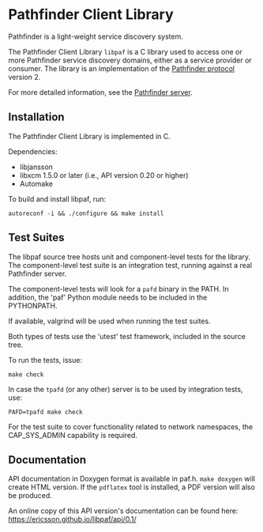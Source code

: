 # Pathfinder Client Library

Pathfinder is a light-weight service discovery system.

The Pathfinder Client Library `libpaf` is a C library used to access
one or more Pathfinder service discovery domains, either as a service
provider or consumer. The library is an implementation of the
[Pathfinder
protocol](https://github.com/Ericsson/paf/blob/master/doc/PROTOCOL.md)
version 2.

For more detailed information, see the [Pathfinder
server](https://github.com/Ericsson/paf/blob/master/README.md).

## Installation

The Pathfinder Client Library is implemented in C.

Dependencies:

* libjansson
* libxcm 1.5.0 or later (i.e., API version 0.20 or higher)
* Automake

To build and install libpaf, run:

```
autoreconf -i && ./configure && make install
```

## Test Suites

The libpaf source tree hosts unit and component-level tests for the
library. The component-level test suite is an integration test,
running against a real Pathfinder server.

The component-level tests will look for a `pafd` binary in the
PATH. In addition, the 'paf' Python module needs to be included in the
PYTHONPATH.

If available, valgrind will be used when running the test suites.

Both types of tests use the 'utest' test framework, included in the
source tree.

To run the tests, issue:

```
make check
```

In case the `tpafd` (or any other) server is to be used by integration
tests, use:

```
PAFD=tpafd make check
```

For the test suite to cover functionality related to network
namespaces, the CAP_SYS_ADMIN capability is required.

## Documentation

API documentation in Doxygen format is available in paf.h. `make
doxygen` will create HTML version. If the `pdflatex` tool is
installed, a PDF version will also be produced.

An online copy of this API version's documentation can be found here:
https://ericsson.github.io/libpaf/api/0.1/
